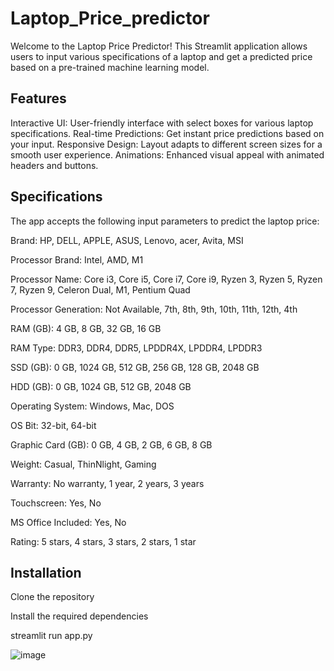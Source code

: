 # Laptop_Price_predictor
Welcome to the Laptop Price Predictor! This Streamlit application allows users to input various specifications of a laptop and get a predicted price based on a pre-trained machine learning model.

## Features
Interactive UI: User-friendly interface with select boxes for various laptop specifications.
Real-time Predictions: Get instant price predictions based on your input.
Responsive Design: Layout adapts to different screen sizes for a smooth user experience.
Animations: Enhanced visual appeal with animated headers and buttons.
## Specifications
The app accepts the following input parameters to predict the laptop price:

Brand: HP, DELL, APPLE, ASUS, Lenovo, acer, Avita, MSI

Processor Brand: Intel, AMD, M1

Processor Name: Core i3, Core i5, Core i7, Core i9, Ryzen 3, Ryzen 5, Ryzen 7, Ryzen 9, Celeron Dual, M1, Pentium Quad

Processor Generation: Not Available, 7th, 8th, 9th, 10th, 11th, 12th, 4th

RAM (GB): 4 GB, 8 GB, 32 GB, 16 GB

RAM Type: DDR3, DDR4, DDR5, LPDDR4X, LPDDR4, LPDDR3

SSD (GB): 0 GB, 1024 GB, 512 GB, 256 GB, 128 GB, 2048 GB

HDD (GB): 0 GB, 1024 GB, 512 GB, 2048 GB

Operating System: Windows, Mac, DOS

OS Bit: 32-bit, 64-bit

Graphic Card (GB): 0 GB, 4 GB, 2 GB, 6 GB, 8 GB

Weight: Casual, ThinNlight, Gaming

Warranty: No warranty, 1 year, 2 years, 3 years

Touchscreen: Yes, No

MS Office Included: Yes, No

Rating: 5 stars, 4 stars, 3 stars, 2 stars, 1 star


## Installation

Clone the repository

Install the required dependencies

streamlit run app.py



![image](https://github.com/debnarayankundu/Laptop_Price_predictor/assets/159264658/c63efa0d-f153-4433-bfae-f47ca6e4406e)




